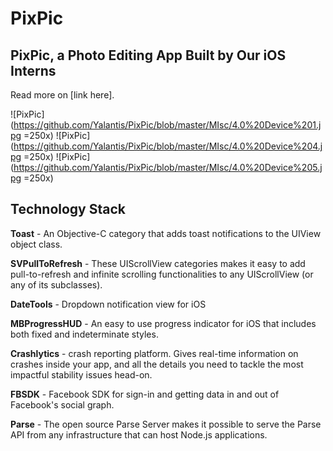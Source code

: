 # PixPic

## PixPic, a Photo Editing App Built by Our iOS Interns 
Read more on [link here].

![PixPic](https://github.com/Yalantis/PixPic/blob/master/MIsc/4.0%20Device%201.jpg =250x)
![PixPic](https://github.com/Yalantis/PixPic/blob/master/MIsc/4.0%20Device%204.jpg =250x)
![PixPic](https://github.com/Yalantis/PixPic/blob/master/MIsc/4.0%20Device%205.jpg =250x)


## Technology Stack

**Toast** - An Objective-C category that adds toast notifications to the UIView object class.

**SVPullToRefresh** - These UIScrollView categories makes it easy to add pull-to-refresh and infinite scrolling functionalities to any UIScrollView (or any of its subclasses).

**DateTools** - Dropdown notification view for iOS

**MBProgressHUD** - An easy to use progress indicator for iOS that includes both fixed and indeterminate styles.

**Crashlytics** - crash reporting platform. Gives real-time information on crashes inside your app, and all the details you need to tackle the most impactful stability issues head-on.

**FBSDK** - Facebook SDK for sign-in and getting data in and out of Facebook's social graph. 

**Parse** - The open source Parse Server makes it possible to serve the Parse API from any infrastructure that can host Node.js applications.
